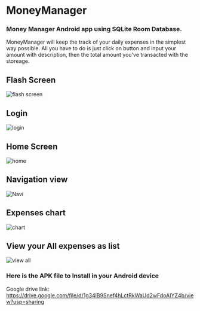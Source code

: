 # MoneyManager
### Money Manager Android app using SQLite Room Database.
MoneyManager will keep the track of your daily expenses in the simplest way possible. 
All you have to do is just click on button and input your amount with description, 
then the total amount you’ve transacted with the storeage.

## Flash Screen
![flash screen](https://user-images.githubusercontent.com/28469673/88409759-f775b200-ce07-11ea-90af-98a86d63fa1a.PNG)

## Login
![login](https://user-images.githubusercontent.com/28469673/88409949-43c0f200-ce08-11ea-86b8-054781a5bd5e.PNG)

## Home Screen
![home](https://user-images.githubusercontent.com/28469673/88409893-2be96e00-ce08-11ea-8c05-4a1c931b2169.PNG)

## Navigation view
![Navi](https://user-images.githubusercontent.com/28469673/88410029-5e936680-ce08-11ea-9928-4364fda15a0a.PNG)

## Expenses chart
![chart](https://user-images.githubusercontent.com/28469673/88410071-723ecd00-ce08-11ea-9b3a-2beed158c924.PNG)

## View your All expenses as list
![view all](https://user-images.githubusercontent.com/28469673/88410157-8f739b80-ce08-11ea-9cf7-38a9d2b99312.PNG)




### Here is the APK file to Install in your Android device
Google drive link: https://drive.google.com/file/d/1g34lB9Snef4hLctRkWaUd2wFdoAIYZ4b/view?usp=sharing

